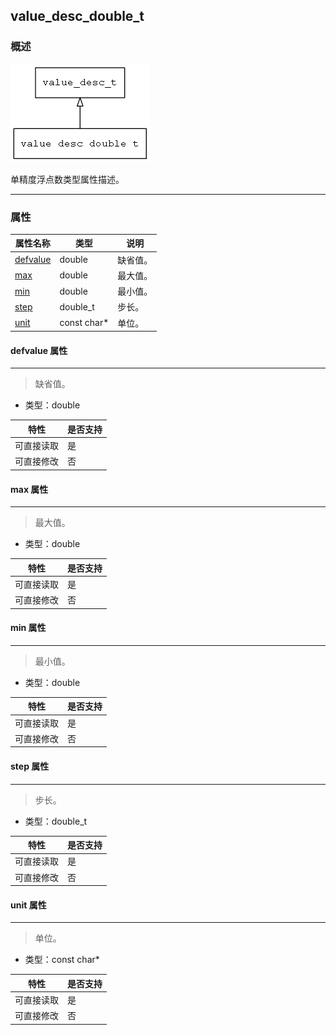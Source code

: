 ## value\_desc\_double\_t
### 概述
![image](images/value_desc_double_t_0.png)

 单精度浮点数类型属性描述。

----------------------------------
### 属性
<p id="value_desc_double_t_properties">

| 属性名称 | 类型 | 说明 | 
| -------- | ----- | ------------ | 
| <a href="#value_desc_double_t_defvalue">defvalue</a> | double | 缺省值。 |
| <a href="#value_desc_double_t_max">max</a> | double | 最大值。 |
| <a href="#value_desc_double_t_min">min</a> | double | 最小值。 |
| <a href="#value_desc_double_t_step">step</a> | double\_t | 步长。 |
| <a href="#value_desc_double_t_unit">unit</a> | const char* | 单位。 |
#### defvalue 属性
-----------------------
> <p id="value_desc_double_t_defvalue"> 缺省值。


* 类型：double

| 特性 | 是否支持 |
| -------- | ----- |
| 可直接读取 | 是 |
| 可直接修改 | 否 |
#### max 属性
-----------------------
> <p id="value_desc_double_t_max"> 最大值。


* 类型：double

| 特性 | 是否支持 |
| -------- | ----- |
| 可直接读取 | 是 |
| 可直接修改 | 否 |
#### min 属性
-----------------------
> <p id="value_desc_double_t_min"> 最小值。


* 类型：double

| 特性 | 是否支持 |
| -------- | ----- |
| 可直接读取 | 是 |
| 可直接修改 | 否 |
#### step 属性
-----------------------
> <p id="value_desc_double_t_step"> 步长。


* 类型：double\_t

| 特性 | 是否支持 |
| -------- | ----- |
| 可直接读取 | 是 |
| 可直接修改 | 否 |
#### unit 属性
-----------------------
> <p id="value_desc_double_t_unit"> 单位。


* 类型：const char*

| 特性 | 是否支持 |
| -------- | ----- |
| 可直接读取 | 是 |
| 可直接修改 | 否 |
